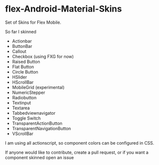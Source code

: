 # flex-Android-Material-Skins

Set of Skins for Flex Mobile. 

So far I skinned

- Actionbar
- ButtonBar 
- Callout
- Checkbox (using FXG for now) 
- Raised Button
- Flat Button 
- Circle Button 
- HSlider 
- HScrollBar
- MobileGrid (experimental)
- NumericStepper
- Radiobutton 
- Textinput 
- Textarea 
- Tabbedviewnavigator 
- Toggle Switch
- TransparentActionButton 
- TransparentNavigationButton 
- VScrollBar

I am using all actionscript, so component colors can be configured in CSS. 

If anyone would like to contribute, create a pull request, or if you want a component skinned open an issue